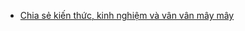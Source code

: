 <html>
<head>
  
  </head>
  <body>
    <ul>
      <li>
        <a href="https://dongcopper80.github.io/chia_se_kien_thuc/">Chia sẻ kiến thức, kinh nghiệm và vân vân mây mây </a>
      </li>
    </ul>
  </body>
</html>
